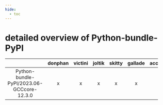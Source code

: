 ```yaml
---
hide:
  - toc
---
```


detailed overview of Python-bundle-PyPI
=======================================

| |donphan|victini|joltik|skitty|gallade|accelgor|swalot|doduo|
| :---: | :---: | :---: | :---: | :---: | :---: | :---: | :---: | :---: |
|Python-bundle-PyPI/2023.06-GCCcore-12.3.0|x|x|x|x|x|x|x|x|

